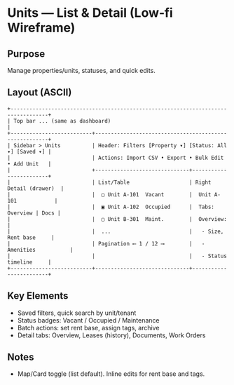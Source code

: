 # Units — List & Detail (Low‑fi Wireframe)

## Purpose
Manage properties/units, statuses, and quick edits.

## Layout (ASCII)
```
+----------------------------------------------------------------------------------+
| Top bar ... (same as dashboard)                                                  |
+--------------------------+-------------------------------------------------------+
| Sidebar > Units          | Header: Filters [Property ▾] [Status: All ▾] [Saved ▾] |
|                          | Actions: Import CSV • Export • Bulk Edit • Add Unit   |
|                          +------------------------------+------------------------+
|                          | List/Table                   | Right Detail (drawer)  |
|                          |  ▢ Unit A-101  Vacant        |  Unit A-101            |
|                          |  ▣ Unit A-102  Occupied      |  Tabs: Overview | Docs |
|                          |  ▢ Unit B-301  Maint.        |  Overview:              |
|                          |  ...                         |   - Size, Rent base     |
|                          | Pagination ⟵ 1 / 12 ⟶        |   - Amenities           |
|                          |                              |   - Status timeline     |
+--------------------------+------------------------------+------------------------+
```

## Key Elements
- Saved filters, quick search by unit/tenant
- Status badges: Vacant / Occupied / Maintenance
- Batch actions: set rent base, assign tags, archive
- Detail tabs: Overview, Leases (history), Documents, Work Orders

## Notes
- Map/Card toggle (list default). Inline edits for rent base and tags.
